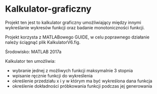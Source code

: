 # Kalkulator-graficzny

Projekt ten jest to kalkulator graficzny umożliwiający między innymi wykreślanie wykresów funkcji oraz badanie
monotoniczności funkcji.

Projekt korzysta z MATLABowego GUIDE, w celu poprawnego działanie należy ściągnąć plik KalkulatorV6.fig.

Środowisko: MATLAB 2017a

Kalkulator ten umożliwia:  
- wybranie jednej z możliwych funkcji maksymalnie 3 stopnia  
- wpisanie ręcznie funkcji do wykreślenia  
- określenie przedziału x i y w którym ma być wykreślona dana funkcja  
- określenie dokładności próbkowania funkcji podczas jej generowania  
